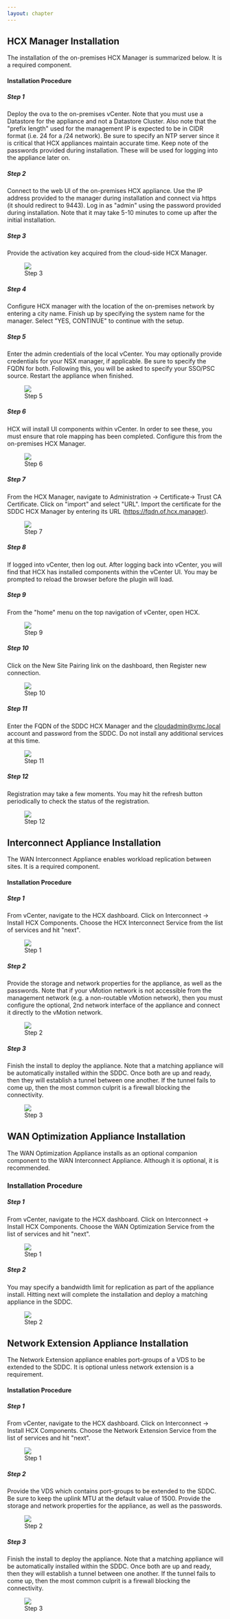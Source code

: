 ```yaml
---
layout: chapter
---
```


<section markdown="1">
<h2 class="section-header" id="hcx-manager-installation">HCX Manager Installation</h2>

The installation of the on-premises HCX Manager is summarized below. It is a required component.


#### Installation Procedure

##### Step 1
Deploy the ova to the on-premises vCenter. Note that you must use a Datastore for the appliance and not a Datastore Cluster. Also note that the "prefix length" used for the management IP is expected to be in CIDR format (i.e. 24 for a /24 network). Be sure to specify an NTP server since it is critical that HCX appliances maintain accurate time. Keep note of the passwords provided during installation. These will be used for logging into the appliance later on.

##### Step 2
Connect to the web UI of the on-premises HCX appliance. Use the IP address provided to the manager during installation and connect via https (it should redirect to 9443). Log in as "admin" using the password provided during installation. Note that it may take 5-10 minutes to come up after the initial installation.

##### Step 3
Provide the activation key acquired from the cloud-side HCX Manager.

<figure>
  <img src="{{ '/book/illustrations/cloud-services/hcx/manager-install/step03.png' | relative_url }}">
  <figcaption>Step 3</figcaption>
</figure>

##### Step 4
Configure HCX manager with the location of the on-premises network by entering a city name. Finish up by specifying the system name for the manager. Select "YES, CONTINUE" to continue with the setup.

##### Step 5
Enter the admin credentials of the local vCenter. You may optionally provide credentials for your NSX manager, if applicable. Be sure to specify the FQDN for both. Following this, you will be asked to specify your SSO/PSC source. Restart the appliance when finished.

<figure>
  <img src="{{ '/book/illustrations/cloud-services/hcx/manager-install/step05.png' | relative_url }}">
  <figcaption>Step 5</figcaption>
</figure>

##### Step 6
HCX will install UI components within vCenter. In order to see these, you must ensure that role mapping has been completed. Configure this from the on-premises HCX Manager.

<figure>
  <img src="{{ '/book/illustrations/cloud-services/hcx/manager-install/step06.png' | relative_url }}">
  <figcaption>Step 6</figcaption>
</figure>

##### Step 7
From the HCX Manager, navigate to Administration -> Certificate-> Trust CA Certificate. Click on "import" and select "URL". Import the certificate for the SDDC HCX Manager by entering its URL (https://fqdn.of.hcx.manager).

<figure>
  <img src="{{ '/book/illustrations/cloud-services/hcx/manager-install/step07.png' | relative_url }}">
  <figcaption>Step 7</figcaption>
</figure>

##### Step 8
If logged into vCenter, then log out. After logging back into vCenter, you will find that HCX has installed components within the vCenter UI. You may be prompted to reload the browser before the plugin will load.

##### Step 9
From the "home" menu on the top navigation of vCenter, open HCX.

<figure>
  <img src="{{ '/book/illustrations/cloud-services/hcx/manager-install/step09.png' | relative_url }}">
  <figcaption>Step 9</figcaption>
</figure>

##### Step 10
Click on the New Site Pairing link on the dashboard, then Register new connection.

<figure>
  <img src="{{ '/book/illustrations/cloud-services/hcx/manager-install/step10.png' | relative_url }}">
  <figcaption>Step 10</figcaption>
</figure>

##### Step 11
Enter the FQDN of the SDDC HCX Manager and the cloudadmin@vmc.local account and password from the SDDC. Do not install any additional services at this time.

<figure>
  <img src="{{ '/book/illustrations/cloud-services/hcx/manager-install/step11.png' | relative_url }}">
  <figcaption>Step 11</figcaption>
</figure>

##### Step 12
Registration may take a few moments. You may hit the refresh button periodically to check the status of the registration.

<figure>
  <img src="{{ '/book/illustrations/cloud-services/hcx/manager-install/step12.png' | relative_url }}">
  <figcaption>Step 12</figcaption>
</figure>

</section>


<section markdown="1">
<h2 class="section-header" id="interconnect-appliance-installation">Interconnect Appliance Installation</h2>

The WAN Interconnect Appliance enables workload replication between sites. It is a required component.


#### Installation Procedure
##### Step 1
From vCenter, navigate to the HCX dashboard. Click on Interconnect -> Install HCX Components. Choose the HCX Interconnect Service from the list of services and hit "next".

<figure>
  <img src="{{ '/book/illustrations/cloud-services/hcx/ix-install/step01.png' | relative_url }}">
  <figcaption>Step 1</figcaption>
</figure>

##### Step 2
Provide the storage and network properties for the appliance, as well as the passwords. Note that if your vMotion network is not accessible from the management network (e.g. a non-routable vMotion network), then you must configure the optional, 2nd network interface of the appliance and connect it directly to the vMotion network.

<figure>
  <img src="{{ '/book/illustrations/cloud-services/hcx/ix-install/step02.png' | relative_url }}">
  <figcaption>Step 2</figcaption>
</figure>

##### Step 3
Finish the install to deploy the appliance. Note that a matching appliance will be automatically installed within the SDDC. Once both are up and ready, then they will establish a tunnel between one another. If the tunnel fails to come up, then the most common culprit is a firewall blocking the connectivity.

<figure>
  <img src="{{ '/book/illustrations/cloud-services/hcx/ix-install/step03.png' | relative_url }}">
  <figcaption>Step 3</figcaption>
</figure>

</section>


<section markdown="1">
<h2 class="section-header" id="wan-optimization-appliance-installation">WAN Optimization Appliance Installation</h2>

The WAN Optimization Appliance installs as an optional companion component to the WAN Interconnect Appliance. Although it is optional, it is recommended.


### Installation Procedure
##### Step 1
From vCenter, navigate to the HCX dashboard. Click on Interconnect -> Install HCX Components. Choose the WAN Optimization Service from the list of services and hit "next".

<figure>
  <img src="{{ '/book/illustrations/cloud-services/hcx/ix-install/step01.png' | relative_url }}">
  <figcaption>Step 1</figcaption>
</figure>

##### Step 2
You may specify a bandwidth limit for replication as part of the appliance install. Hitting next will complete the installation and deploy a matching appliance in the SDDC.

<figure>
  <img src="{{ '/book/illustrations/cloud-services/hcx/wanopt-install/step02.png' | relative_url }}">
  <figcaption>Step 2</figcaption>
</figure>

</section>


<section markdown="1">
<h2 class="section-header" id="network-extension-appliance-installation">Network Extension Appliance Installation</h2>

The Network Extension appliance enables port-groups of a VDS to be extended to the SDDC. It is optional unless network extension is a requirement.


#### Installation Procedure

##### Step 1
From vCenter, navigate to the HCX dashboard. Click on Interconnect -> Install HCX Components. Choose the Network Extension Service from the list of services and hit "next".

<figure>
  <img src="{{ '/book/illustrations/cloud-services/hcx/ix-install/step01.png' | relative_url }}">
  <figcaption>Step 1</figcaption>
</figure>

##### Step 2
Provide the VDS which contains port-groups to be extended to the SDDC. Be sure to keep the uplink MTU at the default value of 1500. Provide the storage and network properties for the appliance, as well as the passwords.

<figure>
  <img src="{{ '/book/illustrations/cloud-services/hcx/l2c-install/step02.png' | relative_url }}">
  <figcaption>Step 2</figcaption>
</figure>

##### Step 3
Finish the install to deploy the appliance. Note that a matching appliance will be automatically installed within the SDDC. Once both are up and ready, then they will establish a tunnel between one another. If the tunnel fails to come up, then the most common culprit is a firewall blocking the connectivity.

<figure>
  <img src="{{ '/book/illustrations/cloud-services/hcx/l2c-install/step03.png' | relative_url }}">
  <figcaption>Step 3</figcaption>
</figure>

</section>

